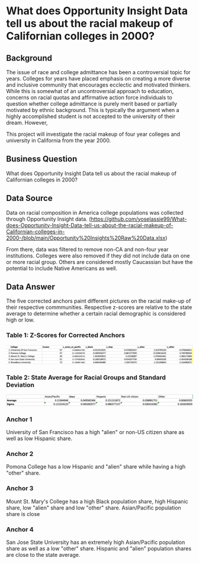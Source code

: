 # What does Opportunity Insight Data tell us about the racial makeup of Californian colleges in 2000?

## Background
The issue of race and college admittance has been a controversial topic for years. Colleges for years have placed emphasis on creating a more diverse and inclusive community that encourages ecclectic and motivated thinkers. While this is somewhat of an uncontroversial approach to education, concerns on racial quotas and affirmative action force individuals to question whether college admittance is purely merit based or partially motivated by ethnic background. This is typically the argument when a highly accomplished student is not accepted to the university of their dream. However, 

This project will investigate the racial makeup of four year colleges and university in California from the year 2000.  

## Business Question
What does Opportunity Insight Data tell us about the racial makeup of Californian colleges in 2000?

## Data Source
Data on racial composition in America college populations was collected through Opportunity Insight data.
(https://github.com/yoselassie99/What-does-Opportunity-Insight-Data-tell-us-about-the-racial-makeup-of-Californian-colleges-in-2000-/blob/main/Opportunity%20Insights%20Raw%20Data.xlsx)

From there, data was filtered to remove non-CA and non-four year institutions. Colleges were also removed if they did not include data on one or more racial group. Others are considered mostly Caucassian but have the potential to include Native Americans as well. 

## Data Answer
The five corrected anchors paint different pictures on the racial make-up of their respective commmunities. Respective z-scores are relative to the state average to determine whether a certain racial demographic is considered high or low.

### Table 1: Z-Scores for Corrected Anchors
![alt text](https://github.com/yoselassie99/What-does-Opportunity-Insight-Data-tell-us-about-the-racial-makeup-of-Californian-colleges-in-2000-/blob/main/Correct%20anchor.png)

### Table 2: State Average for Racial Groups and Standard Deviation
![alt_text](https://github.com/yoselassie99/What-does-Opportunity-Insight-Data-tell-us-about-the-racial-makeup-of-Californian-colleges-in-2000-/blob/main/State%20Average%20and%20Standard%20Deviation.png)

### Anchor 1
University of San Francisco has a high "alien" or non-US citizen share as well as low Hispanic share.

### Anchor 2
Pomona College has a low Hispanic and "alien" share while having a high "other" share. 

### Anchor 3
Mount St. Mary's College has a high Black population share, high Hispanic share, low "alien" share and low "other" share. Asian/Pacific population share is close 

### Anchor 4
San Jose State University has an extremely high Asian/Pacific population share as well as a low "other" share. Hispanic and "alien" population shares are close to the state average. 

